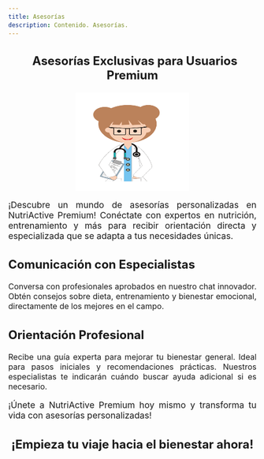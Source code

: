 ```yaml
---
title: Asesorías
description: Contenido. Asesorías.
---
```


<link href="https://cdnjs.cloudflare.com/ajax/libs/font-awesome/6.5.1/css/all.min.css" rel="stylesheet">

<h3 style="font-size: 1.5rem; font-weight: bold; margin-bottom: 20px; text-align: center;">
  <i class="fa fa-star" style="color: #9b59b6; margin-right: 10px;" aria-hidden="true"></i>
  Asesorías Exclusivas para Usuarios Premium
</h3>

<img src="/public/hospital-1706646.svg" alt="Doctora" style="height: 200px; width: 230px; display: block; margin: 0 auto; margin-top: 10px; margin-bottom: 10px;">

<p style="text-align: justify; font-size: 1.1rem;">¡Descubre un mundo de asesorías personalizadas en NutriActive Premium! Conéctate con expertos en nutrición, entrenamiento y más para recibir orientación directa y especializada que se adapta a tus necesidades únicas.</p>

<h3 style="font-size: 1.5rem; font-weight: bold; margin-bottom: 20px; text-align: left;"><i class="fa fa-user-md" style="color: #1abc9c;" aria-hidden="true"></i> Comunicación con Especialistas</h3>
<p style="text-align: justify; font-size: 1rem;">Conversa con profesionales aprobados en nuestro chat innovador. Obtén consejos sobre dieta, entrenamiento y bienestar emocional, directamente de los mejores en el campo.</p>

<h3 style="font-size: 1.5rem; font-weight: bold; margin-bottom: 20px; text-align: left;"><i class="fa fa-book" style="color: #3498db;" aria-hidden="true"></i> Orientación Profesional</h3>
<p style="text-align: justify; font-size: 1rem;">Recibe una guía experta para mejorar tu bienestar general. Ideal para pasos iniciales y recomendaciones prácticas. Nuestros especialistas te indicarán cuándo buscar ayuda adicional si es necesario.</p>

<p style="text-align: justify; font-size: 1.1rem;">¡Únete a NutriActive Premium hoy mismo y transforma tu vida con asesorías personalizadas!</p>

<h3 style="font-size: 1.5rem; font-weight: bold; margin-bottom: 20px; text-align: center;">¡Empieza tu viaje hacia el bienestar ahora!</h3>
